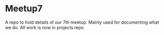 # Meetup7
A repo to hold details of our 7th meetup. Mainly used for documenting what we do. All work is now in projects repo 
